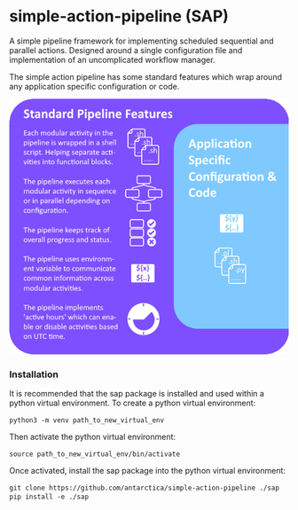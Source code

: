 # simple-action-pipeline (SAP)

A simple pipeline framework for implementing scheduled sequential and parallel actions. Designed around a single configuration file and implementation of an uncomplicated workflow manager.  

The simple action pipeline has some standard features which wrap around any application specific configuration or code.  

![simple action pipeline features](assets/img/pipeline-features.png)

### Installation
It is recommended that the sap package is installed and used within a python virtual environment. To create a python virtual environment:  
```
python3 -m venv path_to_new_virtual_env
```  
  
Then activate the python virtual environment:  
```
source path_to_new_virtual_env/bin/activate
```  

Once activated, install the sap package into the python virtual environment:  
```
git clone https://github.com/antarctica/simple-action-pipeline ./sap
pip install -e ./sap
```  
